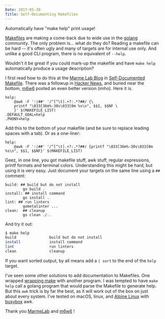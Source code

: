 ```yaml
---
Date: 2017-05-30
Title: Self-Documenting Makefiles
---
```

Automatically have "make help" print usage!<!--more-->

[Makefiles](https://www.gnu.org/software/make/manual/html_node/Introduction.html) are making a come-back due to wide use in the [golang](https://golang.org) community. The only problem is... what do they do? Reading a makefile can be hard -- it's often ugly and many of targets are for internal use only.  And unlike a good CLI program, there is no equivalent of `--help`.  

Wouldn't it be great if you could mark-up the makefile and have `make help` automatically produce a usage description?

I first read how to do this at the [Marme Lab Blog](https://marmelab.com/blog/) in [Self-Documented Makefile](https://marmelab.com/blog/2016/02/29/auto-documented-makefile.html). There was a followup in [Hacker News](https://news.ycombinator.com/item?id=11195539), and buried near the bottom, [m6w6](https://news.ycombinator.com/user?id=m6w6) posted an even better version (imho).  Here it is.

```make
help:
	@awk -F ':|##' '/^[^\t].+?:.*?##/ {\
	printf "\033[36m%-30s\033[0m %s\n", $$1, $$NF \
	}' $(MAKEFILE_LIST)
.DEFAULT_GOAL=help
.PHONY=help
```

Add this to the bottom of your makefile (and be sure to replace leading spaces with a tab).  Or as a one-liner:

```make
help:
	@awk -F ':|##' '/^[^\t].+?:.*?##/ {printf "\033[36m%-30s\033[0m %s\n", $$1, $$NF}' $(MAKEFILE_LIST)    
```

Geez, in one line, you got makefile stuff, awk stuff, regular expressions, printf formats and terminal colors.  Understanding this might be hard, but using it is very easy.  Just document your targets on the same line using a `##` comment:

```make
build: ## build but do not install
        go build .
install: ## install command
        go install .
lint: ## run linters
        gometalinter ...
clean:  ## cleanup
        go clean ./..
```

And try it out:

```sh
$ make help
build               build but do not install
install             install command
lint                run linters
clean               cleanup
```

If you want sorted output, by all means add a `| sort` to the end of the `help` target.

I've seen some other solutions to add documentation to Makefiles.  One wrapped [wrapping make](https://medium.com/@tjholowaychuk/modern-make-b55d53cf80d9) with another program.  I was tempted to have `make help` call a golang program that would parse the Makefile to generate help.  But this `awk` trick is by far the best, as it will work out of the box on just about every system.  I've tested on macOS, linux, and [Alpine Linux](https://alpinelinux.org) with [busybox](https://busybox.net) awk.

Thank you [MarmeLab](https://marmelab.com/) and [m6w6](https://news.ycombinator.com/user?id=m6w6) !

